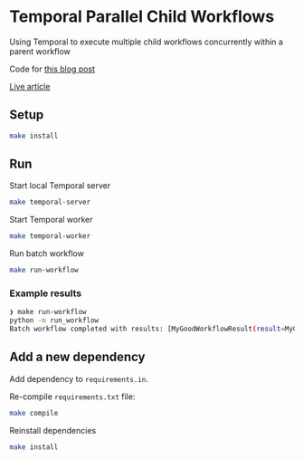 # Temporal Parallel Child Workflows

Using Temporal to execute multiple child workflows concurrently within a parent workflow

Code for [this blog post](https://github.com/danielcorin/blog/blob/main/content/til/temporal/parallel-child-workflows.md)

[Live article](https://www.danielcorin.com/til/temporal/parallel-child-workflows/)

## Setup

```sh
make install
```

## Run

Start local Temporal server

```sh
make temporal-server
```

Start Temporal worker

```sh
make temporal-worker
```

Run batch workflow

```sh
make run-workflow
```

### Example results

```sh
❯ make run-workflow
python -m run_workflow
Batch workflow completed with results: [MyGoodWorkflowResult(result=MyGoodActivityResult(arg1='activity arg1: workflow arg1', arg2='activity arg2: workflow arg2', random_val=0.9148414577193964)), MyGoodWorkflowResult(result=MyGoodActivityResult(arg1='activity arg1: workflow arg3', arg2='activity arg2: workflow arg4', random_val=0.01852280671355544))]
```

## Add a new dependency

Add dependency to `requirements.in`.

Re-compile `requirements.txt` file:

```sh
make compile
```

Reinstall dependencies

```sh
make install
```
